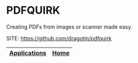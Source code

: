 # PDFQUIRK
 
 Creating PDFs from images or scanner made easy. 
 
 SITE: https://github.com/dragotin/pdfquirk

 | [Applications](https://portable-linux-apps.github.io/apps.html) | [Home](https://portable-linux-apps.github.io)
 | --- | --- |
